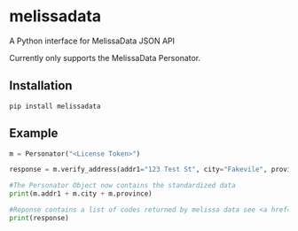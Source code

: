 # melissadata
A Python interface for MelissaData JSON API

Currently only supports the MelissaData Personator.

## Installation
`pip install melissadata`

## Example
```python
m = Personator("<License Token>")

response = m.verify_address(addr1="123 Test St", city="Fakevile", province="ON", country="Canada", postal="L2Y4J6")

#The Personator Object now contains the standardized data
print(m.addr1 + m.city + m.province)

#Reponse contains a list of codes returned by melissa data see <a href="http://wiki.melissadata.com/index.php?title=Result_Codes">http://wiki.melissadata.com/index.php?title=Result_Codes</a>
print(response)
```
